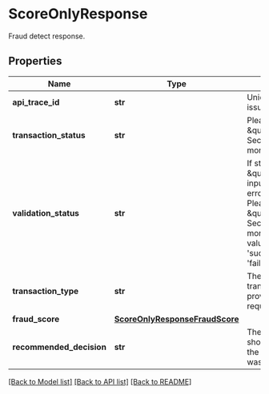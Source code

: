 # ScoreOnlyResponse

Fraud detect response.
## Properties
Name | Type | Description | Notes
------------ | ------------- | ------------- | -------------
**api_trace_id** | **str** | Unique trace ID for issue triage. | [optional] 
**transaction_status** | **str** | Please refer to \&quot;Errors Section\&quot; for more info. | [optional] 
**validation_status** | **str** | If status returned is \&quot;failure\&quot;, input validation errors occurred. Please refer to the \&quot;Errors Section\&quot; for more info. Valid values are &#39;success&#39; and &#39;failure&#39;. | [optional] 
**transaction_type** | **str** | The transactionType provided in request. | [optional] 
**fraud_score** | [**ScoreOnlyResponseFraudScore**](ScoreOnlyResponseFraudScore.md) |  | [optional] 
**recommended_decision** | **str** | The action that should be taken for the request that was sent. | [optional] 

[[Back to Model list]](../README.md#documentation-for-models) [[Back to API list]](../README.md#documentation-for-api-endpoints) [[Back to README]](../README.md)


